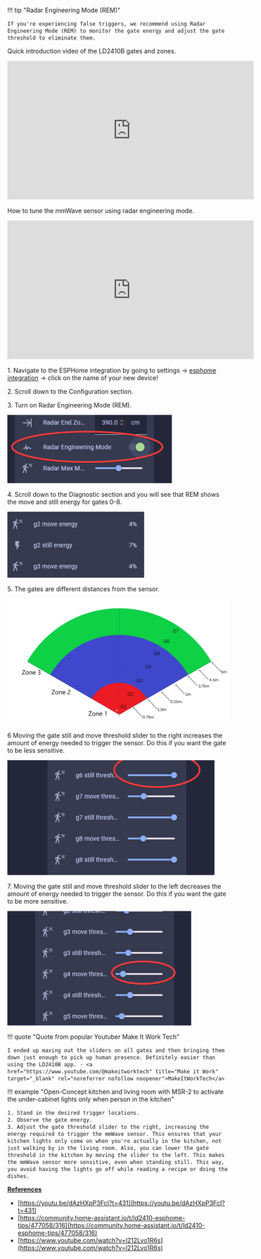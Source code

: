 !!! tip "Radar Engineering Mode (REM)"

    If you're experiencing false triggers, we recommend using Radar Engineering Mode (REM) to monitor the gate energy and adjust the gate threshold to eliminate them.

Quick introduction video of the LD2410B gates and zones.

<div class="cms-embed">
  <iframe width="560" height="315" src="https://www.youtube.com/embed/w_Gq62Edsnc?si=IxNE-pt-3u2FHMzT" title="YouTube video player" frameborder="0" allow="accelerometer; autoplay; clipboard-write; encrypted-media; gyroscope; picture-in-picture; web-share" referrerpolicy="strict-origin-when-cross-origin" allowfullscreen="">
  </iframe>
</div>

How to tune the mmWave sensor using radar engineering mode.

<div class="cms-embed">
  <iframe width="560" height="315" src="https://www.youtube.com/embed/6VrTfaFyMPk?si=KI9gcbJB0EgAT3uW" title="YouTube video player" frameborder="0" allow="accelerometer; autoplay; clipboard-write; encrypted-media; gyroscope; picture-in-picture; web-share" referrerpolicy="strict-origin-when-cross-origin" allowfullscreen="">
  </iframe>
</div>

1\. Navigate to the ESPHome integration by going to settings -&gt; <a href="http://homeassistant.local:8123/config/integrations/integration/esphome" target="_blank" rel="noopener">esphome integration</a> -&gt; click on the name of your new device!

2\. Scroll down to the Configuration section.

3\. Turn on Radar Engineering Mode (REM).

![](assets/mmwave-tuning-pic-1.png)

4\. Scroll down to the Diagnostic section and you will see that REM shows the move and still energy for gates 0-8.

![](assets/mmwave-tuning-pic-2-1.png)

5\. The gates are different distances from the sensor.<br>

![Radar Gates Colored](assets/radar-gates-colored.png "Radar Gates Colored")

6 Moving the gate still and move threshold slider to the right increases the amount of energy needed to trigger the sensor. Do this if you want the gate to be less sensitive.<br>

![](assets/mmwave-tuning-pic-3.png)

7\. Moving the gate still and move threshold slider to the left decreases the amount of energy needed to trigger the sensor. Do this if you want the gate to be more sensitive.<br>

![](assets/mmwave-tuning-pic-4.png)

!!! quote "Quote from popular Youtuber Make It Work Tech"

    I ended up maxing out the sliders on all gates and then bringing them down just enough to pick up human presence. Definitely easier than using the LD2410B app. - <a href="https://www.youtube.com/@makeitworktech" title="Make it Work" target="_blank" rel="noreferrer nofollow noopener">MakeItWorkTech</a>

!!! example "Open-Concept kitchen and living room with MSR-2 to activate the under-cabinet lights only when person in the kitchen"

    1. Stand in the desired trigger locations.
    2. Observe the gate energy.
    3. Adjust the gate threshold slider to the right, increasing the energy required to trigger the mmWave sensor. This ensures that your kitchen lights only come on when you're actually in the kitchen, not just walking by in the living room. Also, you can lower the gate threshold in the kitchen by moving the slider to the left. This makes the mmWave sensor more sensitive, even when standing still. This way, you avoid having the lights go off while reading a recipe or doing the dishes.

**<u>References</u>**

* [https://youtu.be/dAzHXpP3FcI?t=431](https://youtu.be/dAzHXpP3FcI?t=431)
* [https://community.home-assistant.io/t/ld2410-esphome-tips/477058/316](https://community.home-assistant.io/t/ld2410-esphome-tips/477058/316)
* [https://www.youtube.com/watch?v=l212Lvo1R6s](https://www.youtube.com/watch?v=l212Lvo1R6s)